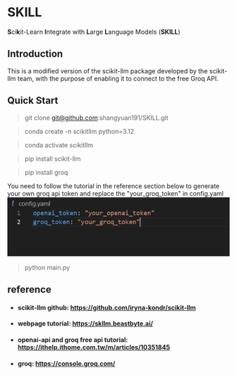 # SKILL
**S**ci**k**it-Learn **I**ntegrate with **L**arge **L**anguage Models (**SKILL**)

## Introduction
This is a modified version of the scikit-llm package developed by the scikit-llm team, with the purpose of enabling it to connect to the free Groq API.

## Quick Start
> git clone git@github.com:shangyuan191/SKILL.git

> conda create -n scikitllm python=3.12

> conda activate scikitllm

> pip install scikit-llm

> pip install groq

You need to follow the tutorial in the reference section below to generate your own groq api token and replace the "your_groq_token" in config.yaml
![alt text](image.png)
> python main.py

## reference
* #### scikit-llm github: https://github.com/iryna-kondr/scikit-llm
* #### webpage tutorial: https://skllm.beastbyte.ai/
* #### openai-api and groq free api tutorial: https://ithelp.ithome.com.tw/m/articles/10351845
* #### groq: https://console.groq.com/
